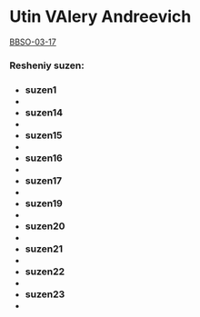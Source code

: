 <h1> Utin VAlery Andreevich </h1>
<u>BBSO-03-17</u>
<h3>Resheniy suzen:<h3>
<ul>
<li>suzen1<li>
<li>suzen14<li>
<li>suzen15<li>
<li>suzen16<li>
<li>suzen17<li>
<li>suzen19<li>
<li>suzen20<li>
<li>suzen21<li>
<li>suzen22<li>
<li>suzen23<li>

